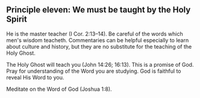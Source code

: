## Principle eleven: We must be taught by the Holy Spirit

He is the master teacher (I Cor. 2:13–14). Be careful of the words which men's wisdom teacheth. Commentaries can be helpful especially to learn about culture and history, but they are no substitute for the teaching of the Holy Ghost.

The Holy Ghost will teach you (John 14:26; 16:13). This is a promise of God. Pray for understanding of the Word you are studying. God is faithful to reveal His Word to you.

Meditate on the Word of God (Joshua 1:8).
